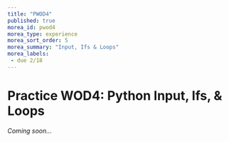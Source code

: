 ```yaml
---
title: "PWOD4"
published: true
morea_id: pwod4
morea_type: experience
morea_sort_order: 5
morea_summary: "Input, Ifs & Loops"
morea_labels:
 - due 2/18
---
```

# Practice WOD4: Python Input, Ifs, & Loops

<!--## A simple python program

1. Create a folder `pwod3_uLogin` where you replace `uLogin` with your Drew e-mail address before the @ sign.
2. Go into this folder by typing `cd pwod3_uLogin` and create a python file: `touch hello_variable.py`
3. Edit the file (`ped hello_variable.py`):
    4. Create a variable to store your first name
    1. Print "Hello, my name is ..." and replace the ellipsis (...) with the variable that is storing your first name.
    1. Add a comment at the top of the file that explains what your program does.
4. Copy your python file `hello_variable.py` to `hello_me.py`.
4. Run your python program: `python3 hello_me.py`
5. Create a second program called `tips.py`, that:
    1. Has 4 variables:
        * meal: holds the value of the meal ($53.48)
        * tax: holds the tax percentage (7%)
        * tip: holds the tip percentage (18%)
        * total: holds the total of the meal. Proper tipping technique dictates that the tip should be calculated based on the total cost of the meal, before tax is applied.
    1. Prints the contents of the total variable with a leading dollar sign ($).
4. Run your python program: `python3 tips.py`.
5. Once you're satisfied that your programs are working correctly, zip it for submission:
    - `cd ..`
    - `zip pwod3_uLogin.zip pwod3_uLogin/*`

## Types & Arithmetic

Try to answer the following questions without typing them in to the python3 interpreter.

1. Given the following values, what are their types:
    1. True
    1. 'True'
    1. 3i + 7j
    1. 34,756
    1. 98.7
    1. "98.7"
    1. "NY Giants"
2. If the following statements are executed in order, what will be the values of each variable?
    1. d = 7
    1. c = 3
    1. p = c / d
    1. q = d // c
    1. r = d % c
    1. z = 5 * r ** q
3. What would be an appropriate name and data type for the following variables:
    1. The name of the Super Bowl MVP
    1. The number of Vince Lombardi trophies a team has won
    1. The average number of touchdown passes per game
-->
<!--{% include wod-times.html Rx="<5 min" Av="5-10 min" Sd="10-15 min" DNF="15+ min" %}
-->
<!-- start at 11:35 -- Allowed 25 minutes for all -->
<!--## Demonstration
-->
*Coming soon...*

<!--Once you've finished doing the WOD a single time, you can watch me do it:

{% include youtube.html id="bMbr3Xpbgzk" %}

{% include wod-warning.html %}
-->